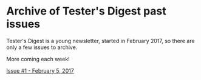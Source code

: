 Archive of Tester's Digest past issues
======================================

Tester's Digest is a young newsletter, started in February 2017, so there are
only a few issues to archive.

More coming each week!

[Issue #1 - February 5, 2017](testers_digest_2017_02_05.md)
